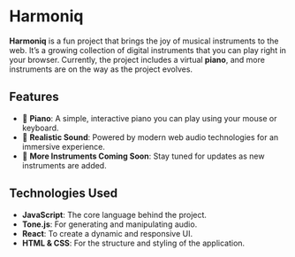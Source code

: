 # Harmoniq

**Harmoniq** is a fun project that brings the joy of musical instruments to the web. It’s a growing collection of digital instruments that you can play right in your browser. Currently, the project includes a virtual **piano**, and more instruments are on the way as the project evolves.

## Features
- 🎹 **Piano**: A simple, interactive piano you can play using your mouse or keyboard.
- 🎼 **Realistic Sound**: Powered by modern web audio technologies for an immersive experience.
- 🌟 **More Instruments Coming Soon**: Stay tuned for updates as new instruments are added.

## Technologies Used
- **JavaScript**: The core language behind the project.
- **Tone.js**: For generating and manipulating audio.
- **React**: To create a dynamic and responsive UI.
- **HTML & CSS**: For the structure and styling of the application.

